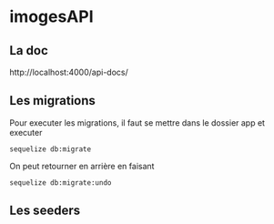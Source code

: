 # imogesAPI

## La doc

http://localhost:4000/api-docs/

## Les migrations

Pour executer les migrations, il faut se mettre dans le dossier app et executer  

``` sequelize db:migrate ```

On peut retourner en arrière en faisant

``` sequelize db:migrate:undo ```

## Les seeders

